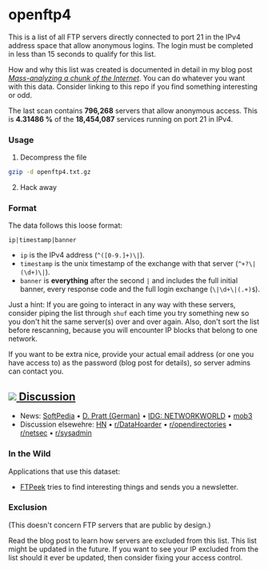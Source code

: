 # openftp4

This is a list of all FTP servers directly connected to port 21 in the IPv4 address space that allow anonymous logins. The login must be completed in less than 15 seconds to qualify for this list.  

How and why this list was created is documented in detail in my blog post [*Mass-analyzing a chunk of the Internet*](#). You can do whatever you want with this data. Consider linking to this repo if you find something interesting or odd.

The last scan contains **796,268** servers that allow anonymous access. This is **4.31486 %** of the **18,454,087** services running on port 21 in IPv4.

### Usage

1) Decompress the file

```sh
gzip -d openftp4.txt.gz
```

2) Hack away

### Format

The data follows this loose format:

```text
ip|timestamp|banner
```

- `ip` is the IPv4 address (`^([0-9.]+)\|`).
- `timestamp` is the unix timestamp of the exchange with that server (`^+?\|(\d+)\|`).
- `banner` is **everything** after the second `|` and includes the full initial banner, every response code and the full login exchange (`\|\d+\|(.+)$`).

Just a hint: If you are going to interact in any way with these servers, consider piping the list through `shuf` each time you try something new so you don't hit the same server(s) over and over again. Also, don't sort the list before rescanning, because you will encounter IP blocks that belong to one network.

If you want to be extra nice, provide your actual email address (or one you have access to) as the password (blog post for details), so server admins can contact you.

## [![](https://news.ycombinator.com/y18.gif) Discussion](https://news.ycombinator.com/item?id=12523455)

- News: [SoftPedia](http://news.softpedia.com/news/nearly-800-000-ftp-servers-accessible-online-without-authentication-508421.shtml) &#8226; [D. Pratt (German)](https://dominicpratt.de/unsichere-ftp-server/) &#8226; [IDG: NETWORKWORLD](http://www.networkworld.com/article/3121655/security/teenager-claims-to-have-accessed-ftps-downloaded-data-from-every-state-with-us-domain.html#comments) &#8226; [mob3](http://mob3.net/forum/threads/user-scans-all-open-ftp-servers-on-ipv4-posts-ip-results.6391/)
- Discussion elsewehre: [HN](https://news.ycombinator.com/item?id=12527989) &#8226; [r/DataHoarder](https://www.reddit.com/r/DataHoarder/comments/53cyhm/list_of_all_anonymous_login_ftp_servers_worldwide/) &#8226; [r/opendirectories](https://www.reddit.com/r/opendirectories/comments/53b0ar/a_list_of_all_ftp_servers_in_the_whole_internet/) &#8226; [r/netsec](https://www.reddit.com/r/netsec/comments/53bori/massanalyzing_a_chunk_of_the_internet/) &#8226; [r/sysadmin](https://www.reddit.com/r/sysadmin/comments/53cor1/someone_just_posted_every_open_ftp_server_on_ipv4/)

### In the Wild

Applications that use this dataset:

- [FTPeek](http://tinyletter.com/theroyals) tries to find interesting things and sends you a newsletter.

### Exclusion

(This doesn't concern FTP servers that are public by design.)

Read the blog post to learn how servers are excluded from this list. This list might be updated in the future. If you want to see your IP excluded from the list should it ever be updated, then consider fixing your access control.
